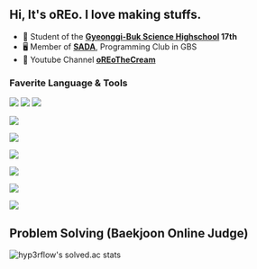 
## Hi, It's oREo. I love making stuffs.

- 🏫 Student of the **[Gyeonggi-Buk Science Highschool](https://gbs.hs.kr/) 17th**
- 🖥 Member of **[SADA](https://sada.gbshs.kr)**, Programming Club in GBS
- 🎥 Youtube Channel **[oREoTheCream](https://youtube.com/c/oREoTheCream)**

### Faverite Language & Tools
<a href="https://python.org"><img src="https://img.shields.io/badge/-Python-4dabf7?style=for-the-badge&logo=Python&logoColor=white"/></a> <a href="https://python.org"><img src="https://img.shields.io/badge/-HTML5-E34F26?style=for-the-badge&logo=Html5&logoColor=white"/></a> <a href="https://python.org"><img src="https://img.shields.io/badge/-css3-1572B6?style=for-the-badge&logo=css3&logoColor=white"/></a>
 
<a href="https://python.org"><img src="https://img.shields.io/badge/-adobe%20after%20effects-7048e8?style=for-the-badge&logo=Adobe%20After%20Effects&logoColor=white"/></a>

<a href="https://python.org"><img src="https://img.shields.io/badge/-adobe%20premiere%20pro-9775fa?style=for-the-badge&logo=Adobe%20premiere%20pro&logoColor=white"/></a>

<a href="https://python.org"><img src="https://img.shields.io/badge/-adobe%20photoshop-31A8FF?style=for-the-badge&logo=Adobe%20photoshop&logoColor=white"/></a>

<a href="https://python.org"><img src="https://img.shields.io/badge/-Typescript-3178C6?style=for-the-badge&logo=typescript&logoColor=white"/></a>

<a href="https://python.org"><img src="https://img.shields.io/badge/-javascript-F7DF1E?style=for-the-badge&logo=javascript&logoColor=white"/></a>

<a href="https://python.org"><img src="https://img.shields.io/badge/-pytorch-EE4C2C?style=for-the-badge&logo=pytorch&logoColor=white"/></a>

## Problem Solving (Baekjoon Online Judge)
![hyp3rflow's solved.ac stats](https://github-readme-solvedac.hyp3rflow.vercel.app/api/?handle=cyhs9120)